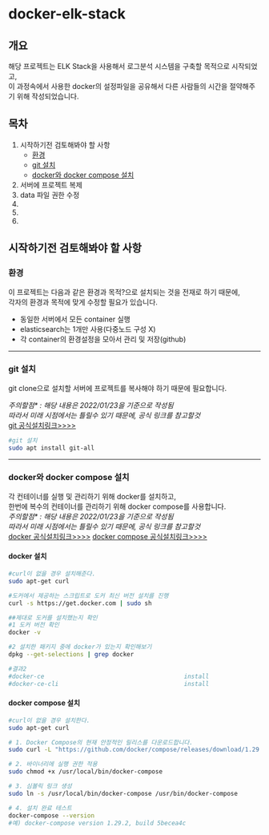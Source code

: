 # docker-elk-stack
## 개요
해당 프로젝트는 ELK Stack을 사용해서 로그분석 시스템을 구축할 목적으로 시작되었고,  
이 과정속에서 사용한 docker의 설정파일을 공유해서 다른 사람들의 시간을 절약해주기 위해 작성되었습니다. 

## 목차
1. 시작하기전 검토해봐야 할 사항
    * [환경](#환경)
    * [git 설치](#git-설치)
    * [docker와 docker compose 설치](#docker와-docker-compose-설치)
3. 서버에 프로젝트 복제
4. data 파일 권한 수정 
5. 
6. 
7. 


## 시작하기전 검토해봐야 할 사항

### 환경
이 프로젝트는 다음과 같은 환경과 목적?으로 설치되는 것을 전재로 하기 때문에,   
각자의 환경과 목적에 맞게 수정할 필요가 있습니다.  
* 동일한 서버에서 모든 container 실행
* elasticsearch는 1개만 사용(다중노드 구성 X)
* 각 container의 환경설정을 모아서 관리 및 저장(github)

---------------

### git 설치
git clone으로 설치할 서버에 프로젝트를 복사해야 하기 때문에 필요합니다.

*주의할점\* : 해당 내용은 2022/01/23을 기준으로 작성됨  
따라서 미래 시점에서는 틀릴수 있기 때문에, 공식 링크를 참고할것*  
[git 공식설치링크>>>>](https://git-scm.com/book/ko/v2/%EC%8B%9C%EC%9E%91%ED%95%98%EA%B8%B0-Git-%EC%84%A4%EC%B9%98)
``` Bash
#git 설치
sudo apt install git-all
```

---------------

### docker와 docker compose 설치
각 컨테이너를 실행 및 관리하기 위해 docker를 설치하고,  
한번에 복수의 컨테이너를 관리하기 위해 docker compose를 사용합니다.  
*주의할점\* : 해당 내용은 2022/01/23을 기준으로 작성됨  
따라서 미래 시점에서는 틀릴수 있기 때문에, 공식 링크를 참고할것*  
[docker 공식설치링크>>>>](https://docs.docker.com/engine/install/ubuntu/)
[docker compose 공식설치링크>>>>](https://docs.docker.com/compose/install/)


#### docker 설치
``` Bash
#curl이 없을 경우 설치해준다.
sudo apt-get curl

#도커에서 제공하는 스크립트로 도커 최신 버전 설치를 진행
curl -s https://get.docker.com | sudo sh

##제대로 도커를 설치했는지 확인 
#1 도커 버전 확인
docker -v

#2 설치한 패키지 중에 docker가 있는지 확인해보기
dpkg --get-selections | grep docker

#결과2
#docker-ce                                       install
#docker-ce-cli                                   install
```
#### docker compose 설치
``` Bash
#curl이 없을 경우 설치한다.
sudo apt-get curl

# 1. Docker Compose의 현재 안정적인 릴리스를 다운로드합니다.
sudo curl -L "https://github.com/docker/compose/releases/download/1.29.2/docker-compose-$(uname -s)-$(uname -m)" -o /usr/local/bin/docker-compose

# 2. 바이너리에 실행 권한 적용
sudo chmod +x /usr/local/bin/docker-compose

# 3. 심볼릭 링크 생성
sudo ln -s /usr/local/bin/docker-compose /usr/bin/docker-compose

# 4. 설치 완료 테스트
docker-compose --version
#예) docker-compose version 1.29.2, build 5becea4c

```
